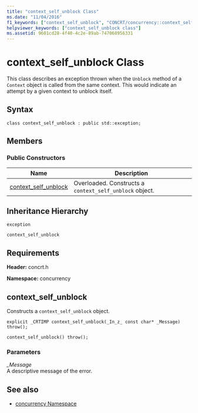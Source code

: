 ```yaml
---
title: "context_self_unblock Class"
ms.date: "11/04/2016"
f1_keywords: ["context_self_unblock", "CONCRT/concurrency::context_self_unblock", "CONCRT/concurrency::context_self_unblock::context_self_unblock"]
helpviewer_keywords: ["context_self_unblock class"]
ms.assetid: 9601cd28-4f40-4c2e-89ab-747068956331
---
```

# context_self_unblock Class

This class describes an exception thrown when the `Unblock` method of a `Context` object is called from the same context. This would indicate an attempt by a given context to unblock itself.

## Syntax

```
class context_self_unblock : public std::exception;
```

## Members

### Public Constructors

|Name|Description|
|----------|-----------------|
|[context_self_unblock](#ctor)|Overloaded. Constructs a `context_self_unblock` object.|

## Inheritance Hierarchy

`exception`

`context_self_unblock`

## Requirements

**Header:** concrt.h

**Namespace:** concurrency

##  <a name="ctor"></a> context_self_unblock

Constructs a `context_self_unblock` object.

```
explicit _CRTIMP context_self_unblock(_In_z_ const char* _Message) throw();

context_self_unblock() throw();
```

### Parameters

*_Message*<br/>
A descriptive message of the error.

## See also

- [concurrency Namespace](concurrency-namespace.md)
